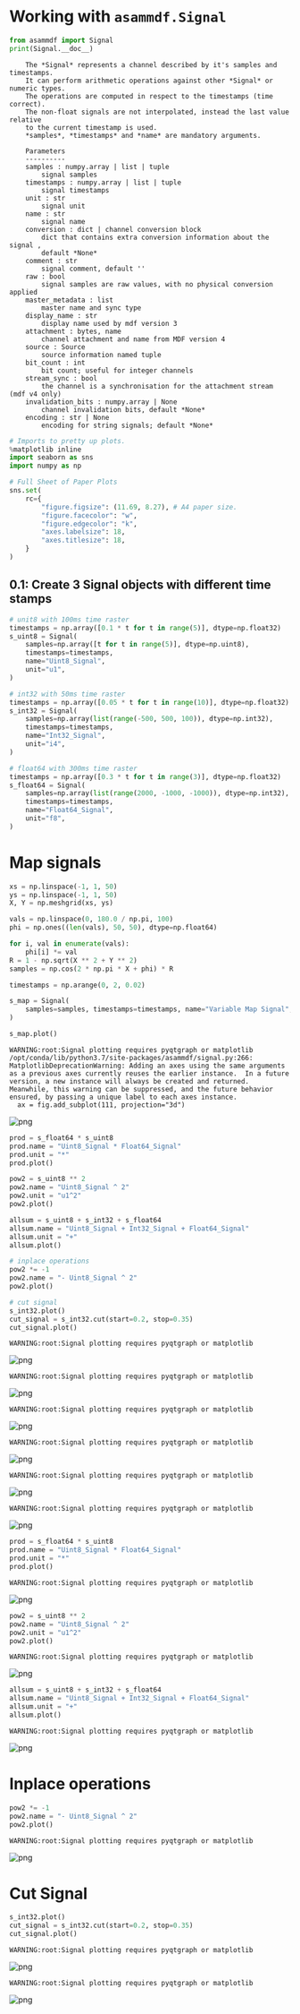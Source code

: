 # Working with ````asammdf.Signal````


```python
from asammdf import Signal
print(Signal.__doc__)
```

    
        The *Signal* represents a channel described by it's samples and timestamps.
        It can perform arithmetic operations against other *Signal* or numeric types.
        The operations are computed in respect to the timestamps (time correct).
        The non-float signals are not interpolated, instead the last value relative
        to the current timestamp is used.
        *samples*, *timestamps* and *name* are mandatory arguments.
    
        Parameters
        ----------
        samples : numpy.array | list | tuple
            signal samples
        timestamps : numpy.array | list | tuple
            signal timestamps
        unit : str
            signal unit
        name : str
            signal name
        conversion : dict | channel conversion block
            dict that contains extra conversion information about the signal ,
            default *None*
        comment : str
            signal comment, default ''
        raw : bool
            signal samples are raw values, with no physical conversion applied
        master_metadata : list
            master name and sync type
        display_name : str
            display name used by mdf version 3
        attachment : bytes, name
            channel attachment and name from MDF version 4
        source : Source
            source information named tuple
        bit_count : int
            bit count; useful for integer channels
        stream_sync : bool
            the channel is a synchronisation for the attachment stream (mdf v4 only)
        invalidation_bits : numpy.array | None
            channel invalidation bits, default *None*
        encoding : str | None
            encoding for string signals; default *None*
    
        



```python
# Imports to pretty up plots.
%matplotlib inline
import seaborn as sns
import numpy as np
```


```python
# Full Sheet of Paper Plots
sns.set(
    rc={
        "figure.figsize": (11.69, 8.27), # A4 paper size.
        "figure.facecolor": "w",
        "figure.edgecolor": "k",
        "axes.labelsize": 18,
        "axes.titlesize": 18,
    }
)
```

## 0.1: Create 3 Signal objects with different time stamps


```python
# unit8 with 100ms time raster
timestamps = np.array([0.1 * t for t in range(5)], dtype=np.float32)
s_uint8 = Signal(
    samples=np.array([t for t in range(5)], dtype=np.uint8),
    timestamps=timestamps,
    name="Uint8_Signal",
    unit="u1",
)

# int32 with 50ms time raster
timestamps = np.array([0.05 * t for t in range(10)], dtype=np.float32)
s_int32 = Signal(
    samples=np.array(list(range(-500, 500, 100)), dtype=np.int32),
    timestamps=timestamps,
    name="Int32_Signal",
    unit="i4",
)

# float64 with 300ms time raster
timestamps = np.array([0.3 * t for t in range(3)], dtype=np.float32)
s_float64 = Signal(
    samples=np.array(list(range(2000, -1000, -1000)), dtype=np.int32),
    timestamps=timestamps,
    name="Float64_Signal",
    unit="f8",
)
```

# Map signals


```python
xs = np.linspace(-1, 1, 50)
ys = np.linspace(-1, 1, 50)
X, Y = np.meshgrid(xs, ys)
```


```python
vals = np.linspace(0, 180.0 / np.pi, 100)
phi = np.ones((len(vals), 50, 50), dtype=np.float64)
```


```python
for i, val in enumerate(vals):
    phi[i] *= val
R = 1 - np.sqrt(X ** 2 + Y ** 2)
samples = np.cos(2 * np.pi * X + phi) * R

timestamps = np.arange(0, 2, 0.02)

s_map = Signal(
    samples=samples, timestamps=timestamps, name="Variable Map Signal", unit="dB"
)
```


```python
s_map.plot()
```

    WARNING:root:Signal plotting requires pyqtgraph or matplotlib
    /opt/conda/lib/python3.7/site-packages/asammdf/signal.py:266: MatplotlibDeprecationWarning: Adding an axes using the same arguments as a previous axes currently reuses the earlier instance.  In a future version, a new instance will always be created and returned.  Meanwhile, this warning can be suppressed, and the future behavior ensured, by passing a unique label to each axes instance.
      ax = fig.add_subplot(111, projection="3d")



![png](docs/markdown/03_Working_with_Signal_files/docs/markdown/03_Working_with_Signal_10_1.png)



```python
prod = s_float64 * s_uint8
prod.name = "Uint8_Signal * Float64_Signal"
prod.unit = "*"
prod.plot()

pow2 = s_uint8 ** 2
pow2.name = "Uint8_Signal ^ 2"
pow2.unit = "u1^2"
pow2.plot()

allsum = s_uint8 + s_int32 + s_float64
allsum.name = "Uint8_Signal + Int32_Signal + Float64_Signal"
allsum.unit = "+"
allsum.plot()

# inplace operations
pow2 *= -1
pow2.name = "- Uint8_Signal ^ 2"
pow2.plot()

# cut signal
s_int32.plot()
cut_signal = s_int32.cut(start=0.2, stop=0.35)
cut_signal.plot()

```

    WARNING:root:Signal plotting requires pyqtgraph or matplotlib



![png](docs/markdown/03_Working_with_Signal_files/docs/markdown/03_Working_with_Signal_11_1.png)


    WARNING:root:Signal plotting requires pyqtgraph or matplotlib



![png](docs/markdown/03_Working_with_Signal_files/docs/markdown/03_Working_with_Signal_11_3.png)


    WARNING:root:Signal plotting requires pyqtgraph or matplotlib



![png](docs/markdown/03_Working_with_Signal_files/docs/markdown/03_Working_with_Signal_11_5.png)


    WARNING:root:Signal plotting requires pyqtgraph or matplotlib



![png](docs/markdown/03_Working_with_Signal_files/docs/markdown/03_Working_with_Signal_11_7.png)


    WARNING:root:Signal plotting requires pyqtgraph or matplotlib



![png](docs/markdown/03_Working_with_Signal_files/docs/markdown/03_Working_with_Signal_11_9.png)


    WARNING:root:Signal plotting requires pyqtgraph or matplotlib



![png](docs/markdown/03_Working_with_Signal_files/docs/markdown/03_Working_with_Signal_11_11.png)



```python
prod = s_float64 * s_uint8
prod.name = "Uint8_Signal * Float64_Signal"
prod.unit = "*"
prod.plot()
```

    WARNING:root:Signal plotting requires pyqtgraph or matplotlib



![png](docs/markdown/03_Working_with_Signal_files/docs/markdown/03_Working_with_Signal_12_1.png)



```python
pow2 = s_uint8 ** 2
pow2.name = "Uint8_Signal ^ 2"
pow2.unit = "u1^2"
pow2.plot()
```

    WARNING:root:Signal plotting requires pyqtgraph or matplotlib



![png](docs/markdown/03_Working_with_Signal_files/docs/markdown/03_Working_with_Signal_13_1.png)



```python
allsum = s_uint8 + s_int32 + s_float64
allsum.name = "Uint8_Signal + Int32_Signal + Float64_Signal"
allsum.unit = "+"
allsum.plot()
```

    WARNING:root:Signal plotting requires pyqtgraph or matplotlib



![png](docs/markdown/03_Working_with_Signal_files/docs/markdown/03_Working_with_Signal_14_1.png)


# Inplace operations


```python
pow2 *= -1
pow2.name = "- Uint8_Signal ^ 2"
pow2.plot()
```

    WARNING:root:Signal plotting requires pyqtgraph or matplotlib



![png](docs/markdown/03_Working_with_Signal_files/docs/markdown/03_Working_with_Signal_16_1.png)


# Cut Signal


```python
s_int32.plot()
cut_signal = s_int32.cut(start=0.2, stop=0.35)
cut_signal.plot()
```

    WARNING:root:Signal plotting requires pyqtgraph or matplotlib



![png](docs/markdown/03_Working_with_Signal_files/docs/markdown/03_Working_with_Signal_18_1.png)


    WARNING:root:Signal plotting requires pyqtgraph or matplotlib



![png](docs/markdown/03_Working_with_Signal_files/docs/markdown/03_Working_with_Signal_18_3.png)


